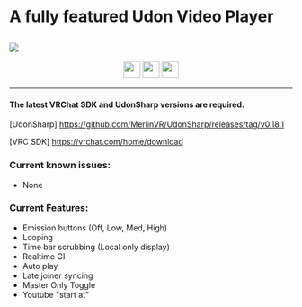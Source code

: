 # A fully featured Udon Video Player
![](https://github.com/VrcUdon/Udon/raw/master/Basics/Videoplayer/github/World%20Icon.png)
---------------------

<p align="center">
  <a href="https://www.patreon.com/TakatoandBeast" target="_blank">
    <img src="/.github/Icon/Patreon Button.png" height="30"></a>
  <a href="http://discord.gg/dpuxmxr" target="_blank">
    <img src="/.github/Icon/Discord Button.png" height="30"></a>
  <a href="https://ko-fi.com/takatoandbeast" target="_blank">
    <img src="https://www.ko-fi.com/img/githubbutton_sm.svg" height="30"></a>
</p>

---------------------

#### The latest VRChat SDK and UdonSharp versions are required.

[UdonSharp] https://github.com/MerlinVR/UdonSharp/releases/tag/v0.18.1

[VRC SDK] https://vrchat.com/home/download

### Current known issues:
- None

### Current Features:
- Emission buttons (Off, Low, Med, High)
- Looping
- Time bar scrubbing (Local only display)
- Realtime GI
- Auto play
- Late joiner syncing
- Master Only Toggle
- Youtube "start at"
